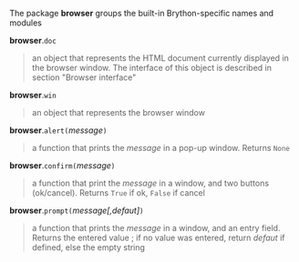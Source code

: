 The package **browser** groups the built-in Brython-specific names and modules

**browser**.`doc`
> an object that represents the HTML document currently displayed in the browser window. The interface of this object is described in section "Browser interface"

**browser**.`win`
> an object that represents the browser window

**browser**.`alert(`_message_`)`
> a function that prints the _message_ in a pop-up window. Returns `None`

**browser**.`confirm(`_message_`)`
> a function that print the _message_ in a window, and two buttons (ok/cancel). Returns `True` if ok, `False` if cancel

**browser**.`prompt(`_message[,defaut]_`)`
> a function that prints the _message_ in a window, and an entry field. Returns the entered value ; if no value was entered, return _defaut_ if defined, else the empty string
